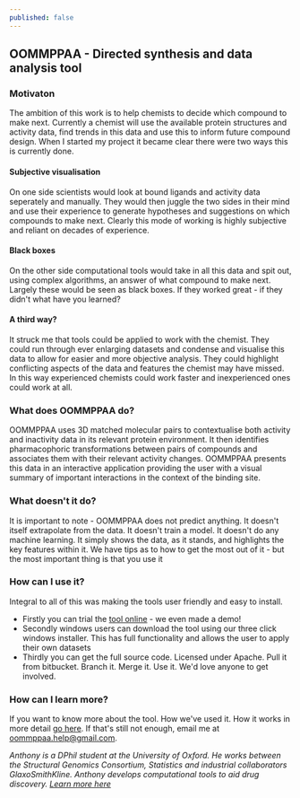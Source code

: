 ```yaml
---
published: false
---
```


## OOMMPPAA - Directed synthesis and data analysis tool

### Motivaton
The ambition of this work is to help chemists to decide which compound to make next. Currently a chemist will use the available protein structures and activity data, find trends in this data and use this to inform future compound design. When I started my project it became clear there were two ways this is currently done.

#### Subjective visualisation
On one side scientists would look at bound ligands and activity data seperately and manually. They would then juggle the two sides in their mind and use their experience to generate hypotheses and suggestions on which compounds to make next. Clearly this mode of working is highly subjective and reliant on decades of experience.
#### Black boxes
On the other side computational tools would take in all this data and spit out, using complex algorithms, an answer of what compound to make next. Largely these would be seen as black boxes. If they worked great - if they didn't what have you learned? 
#### A third way?
It struck me that tools could be applied to work with the chemist. They could run through ever enlarging datasets and condense and visualise this data to allow for easier and more objective analysis. They could highlight conflicting aspects of the data and features the chemist may have missed. In this way experienced chemists could work faster and inexperienced ones could work at all.
### What does OOMMPPAA do?
OOMMPPAA uses 3D matched molecular pairs to contextualise both activity and inactivity data in its relevant protein environment. It then identifies pharmacophoric transformations between pairs of compounds and associates them with their relevant activity changes. OOMMPPAA presents this data in an interactive application providing the user with a visual summary of important interactions in the context of the binding site. 
### What doesn't it do?
It is important to note - OOMMPPAA does not predict anything. It doesn't itself extrapolate from the data. It doesn't train a model. It doesn't do any machine learning. It simply shows the data, as it stands, and highlights the key features within it. We have tips as to how to get the most out of it - but the most important thing is that you use it
### How can I use it?
Integral to all of this was making the tools user friendly and easy to install.
- Firstly you can trial the [tool online](http://oommppaa.sgc.ox.ac.uk/OOMMPPAA/) - we even made a demo!
- Secondly windows users can download the tool using our three click windows installer. This has full functionality and allows the user to apply their own datasets
- Thirdly you can get the full source code. Licensed under Apache. Pull it  from bitbucket. Branch it. Merge it. Use it. We'd love anyone to get involved.

### How can I learn more?
If you want to know more about the tool. How we've used it. How it works in more detail [go here](http://pubs.acs.org/doi/pdfplus/10.1021/ci500245d). If that's still not enough, email me at oommppaa.help@gmail.com. 

_Anthony is a DPhil student at the University of Oxford. He works between the Structural Genomics Consortium, Statistics and industrial collaborators GlaxoSmithKline. Anthony develops computational tools to aid drug discovery. [Learn more here](http://www.dtc.ox.ac.uk/people/11/bradley/)_